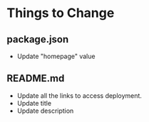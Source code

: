 # Things to Change

## package.json

- Update "homepage" value

## README.md

- Update all the links to access deployment.
- Update title
- Update description

